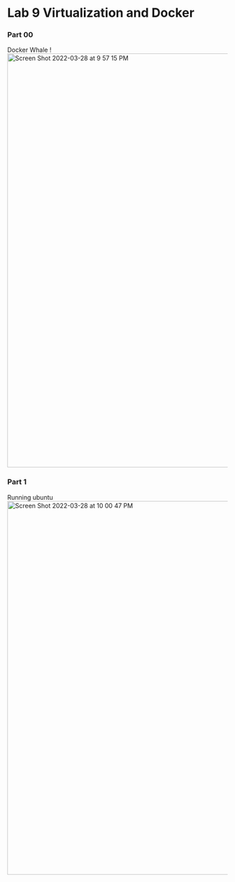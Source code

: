 # Lab 9 Virtualization and Docker

### Part 00
Docker Whale ! <br />
<img width="946" alt="Screen Shot 2022-03-28 at 9 57 15 PM" src="https://user-images.githubusercontent.com/50917542/160517077-4a632a38-872c-482e-8133-262bddffb091.png"> <br />
### Part 1
Running ubuntu <br />
<img width="854" alt="Screen Shot 2022-03-28 at 10 00 47 PM" src="https://user-images.githubusercontent.com/50917542/160517467-9caab065-8734-4f74-ac57-ca4727fe3853.png">
 <br />
